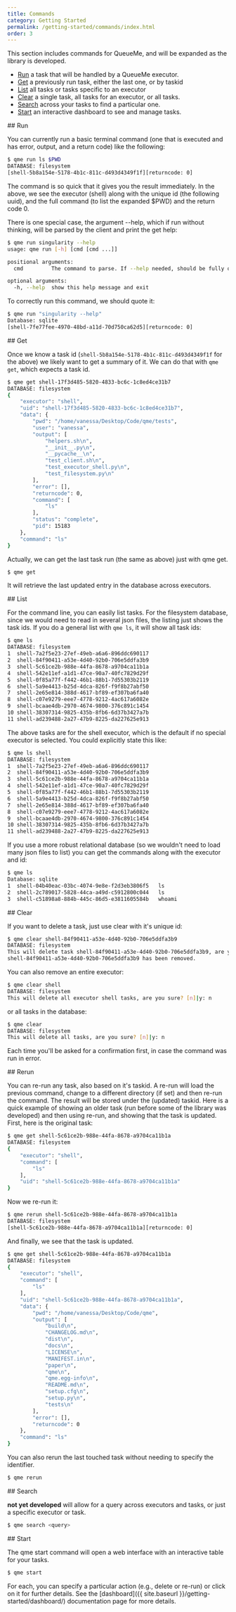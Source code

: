 ```yaml
---
title: Commands
category: Getting Started
permalink: /getting-started/commands/index.html
order: 3
---
```


This section includes commands for QueueMe, and will be expanded as the library
is developed.

 - [Run](#run) a task that will be handled by a QueueMe executor.
 - [Get](#get) a previously run task, either the last one, or by taskid
 - [List](#list) all tasks or tasks specific to an executor
 - [Clear](#clear) a single task, all tasks for an executor, or all tasks.
 - [Search](#search) across your tasks to find a particular one.
 - [Start](#start) an interactive dashboard to see and manage tasks.

<a id="run">
## Run

You can currently run a basic terminal command (one that is executed and has error,
output, and a return code) like the following:

```bash
$ qme run ls $PWD
DATABASE: filesystem
[shell-5b8a154e-5178-4b1c-811c-d493d4349f1f][returncode: 0]
```

The command is so quick that it gives you the result immediately. In the above,
we see the executor (shell) along with the unique id (the following uuid), 
and the full command (to list the expanded $PWD) and the return code 0. 

There is one special case, the argument --help, which if run without
thinking, will be parsed by the client and print the get help:

```bash
$ qme run singularity --help
usage: qme run [-h] [cmd [cmd ...]]

positional arguments:
  cmd         The command to parse. If --help needed, should be fully quoted.

optional arguments:
  -h, --help  show this help message and exit
```

To correctly run this command, we should quote it:

```bash
$ qme run "singularity --help"
Database: sqlite
[shell-7fe77fee-4970-48bd-a11d-70d750ca62d5][returncode: 0]
```

<a id="get">
## Get 

Once we know a task id (`shell-5b8a154e-5178-4b1c-811c-d493d4349f1f` for the above)
we likely want to get a summary of it. We can do that with `qme get`, which 
expects a task id.

```bash
$ qme get shell-17f3d485-5820-4833-bc6c-1c8ed4ce31b7
DATABASE: filesystem
{
    "executor": "shell",
    "uid": "shell-17f3d485-5820-4833-bc6c-1c8ed4ce31b7",
    "data": {
        "pwd": "/home/vanessa/Desktop/Code/qme/tests",
        "user": "vanessa",
        "output": [
            "helpers.sh\n",
            "__init__.py\n",
            "__pycache__\n",
            "test_client.sh\n",
            "test_executor_shell.py\n",
            "test_filesystem.py\n"
        ],
        "error": [],
        "returncode": 0,
        "command": [
            "ls"
        ],
        "status": "complete",
        "pid": 15183
    },
    "command": "ls"
}
```

Actually, we can get the last task run (the same as above) just with qme get.

```bash
$ qme get
```

It will retrieve the last updated entry in the database across executors.

<a id="list">
## List

For the command line, you can easily list tasks. For the filesystem database,
since we would need to read in several json files, the listing just shows the
task ids. If you do a general list with `qme ls`, it will show all task ids:

```bash
$ qme ls
DATABASE: filesystem
1  shell-7a2f5e23-27ef-49eb-a6a6-896ddc690117
2  shell-84f90411-a53e-4d40-92b0-706e5ddfa3b9
3  shell-5c61ce2b-988e-44fa-8678-a9704ca11b1a
4  shell-542e11ef-a1d1-47ce-90a7-40fc7829d29f
5  shell-0f85a77f-f442-46b1-88b1-7d55303b2119
6  shell-5a9e4413-b25d-4dca-826f-f9f8b27abf50
7  shell-2e65e814-388d-4617-bf89-ef307ba6fa40
8  shell-c07e9279-eee7-4778-9212-4ac617a6082e
9  shell-bcaae4db-2970-4674-9800-376c891c1454
10 shell-38307314-9825-435b-8fb6-6d37b3427a7b
11 shell-ad239488-2a27-47b9-8225-da227625e913
```

The above tasks are for the shell executor, which is the default if no special
executor is selected. You could explicitly state this like:

```bash
$ qme ls shell
DATABASE: filesystem
1  shell-7a2f5e23-27ef-49eb-a6a6-896ddc690117
2  shell-84f90411-a53e-4d40-92b0-706e5ddfa3b9
3  shell-5c61ce2b-988e-44fa-8678-a9704ca11b1a
4  shell-542e11ef-a1d1-47ce-90a7-40fc7829d29f
5  shell-0f85a77f-f442-46b1-88b1-7d55303b2119
6  shell-5a9e4413-b25d-4dca-826f-f9f8b27abf50
7  shell-2e65e814-388d-4617-bf89-ef307ba6fa40
8  shell-c07e9279-eee7-4778-9212-4ac617a6082e
9  shell-bcaae4db-2970-4674-9800-376c891c1454
10 shell-38307314-9825-435b-8fb6-6d37b3427a7b
11 shell-ad239488-2a27-47b9-8225-da227625e913
```

If you use a more robust relational database (so we wouldn't need to load
many json files to list) you can get the commands along with the executor
and id:

```bash
$ qme ls
Database: sqlite
1  shell-04b40eac-03bc-4074-9e8e-f2d3eb3806f5	ls
2  shell-2c789017-5828-44ca-a49d-c5912800c044	ls
3  shell-c51898a8-884b-445c-86d5-e3811605584b	whoami
```

<a id="clear">
## Clear

If you want to delete a task, just use clear with it's unique id:

```bash
$ qme clear shell-84f90411-a53e-4d40-92b0-706e5ddfa3b9
DATABASE: filesystem
This will delete task shell-84f90411-a53e-4d40-92b0-706e5ddfa3b9, are you sure? [n]|y: y
shell-84f90411-a53e-4d40-92b0-706e5ddfa3b9 has been removed.
```

You can also remove an entire executor:

```bash
$ qme clear shell
DATABASE: filesystem
This will delete all executor shell tasks, are you sure? [n]|y: n
```

or all tasks in the database:

```bash
$ qme clear
DATABASE: filesystem
This will delete all tasks, are you sure? [n]|y: n
```

Each time you'll be asked for a confirmation first, in case the command was 
run in error.

<a id="rerun">
## Rerun

You can re-run any task, also based on it's taskid. A re-run will load the 
previous command, change to a different directory (if set) and then
re-run the command. The result will be stored under the  (updated) taskid.
Here is a quick example of showing an older task (run before some of the library
was developed) and then using re-run, and showing that the task is updated.
First, here is the original task:

```bash
$ qme get shell-5c61ce2b-988e-44fa-8678-a9704ca11b1a
DATABASE: filesystem
{
    "executor": "shell",
    "command": [
        "ls"
    ],
    "uid": "shell-5c61ce2b-988e-44fa-8678-a9704ca11b1a"
}
```

Now we re-run it:

```bash
$ qme rerun shell-5c61ce2b-988e-44fa-8678-a9704ca11b1a
DATABASE: filesystem
[shell-5c61ce2b-988e-44fa-8678-a9704ca11b1a][returncode: 0]
```

And finally, we see that the task is updated.

```bash
$ qme get shell-5c61ce2b-988e-44fa-8678-a9704ca11b1a
DATABASE: filesystem
{
    "executor": "shell",
    "command": [
        "ls"
    ],
    "uid": "shell-5c61ce2b-988e-44fa-8678-a9704ca11b1a",
    "data": {
        "pwd": "/home/vanessa/Desktop/Code/qme",
        "output": [
            "build\n",
            "CHANGELOG.md\n",
            "dist\n",
            "docs\n",
            "LICENSE\n",
            "MANIFEST.in\n",
            "paper\n",
            "qme\n",
            "qme.egg-info\n",
            "README.md\n",
            "setup.cfg\n",
            "setup.py\n",
            "tests\n"
        ],
        "error": [],
        "returncode": 0
    },
    "command": "ls"
}
```

You can also rerun the last touched task without needing to specify the identifier.

```bash
$ qme rerun
```

<a id="search">
## Search

**not yet developed** will allow for a query across executors and tasks, or
just a specific executor or task.

```bash
$ qme search <query>
```

<a id="start">
## Start

The qme start command will open a web interface with an interactive table
for your tasks. 

```bash
$ qme start
```

For each, you can specify a particular action (e.g., delete or re-run)
or click on it for further details.  See the [dashboard]({{ site.baseurl }}/getting-started/dashboard/) 
documentation page for more details.
